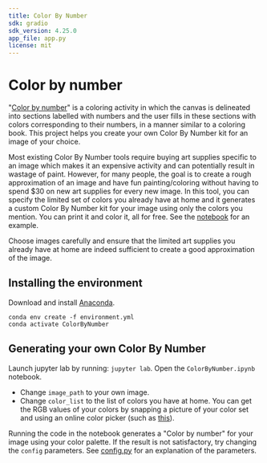 ```yaml
---
title: Color By Number
sdk: gradio
sdk_version: 4.25.0
app_file: app.py
license: mit
---
```


# Color by number

"[Color by number](https://en.wikipedia.org/wiki/Paint_by_number)" is a coloring activity in which the canvas is delineated into sections labelled with numbers and the user fills in these sections with colors corresponding to their numbers, in a manner similar to a coloring book. This project helps you create your own Color By Number kit for an image of your choice.

Most existing Color By Number tools require buying art supplies specific to an image which makes it an expensive activity and can potentially result in wastage of paint. However, for many people, the goal is to create a rough approximation of an image and have fun painting/coloring without having to spend $30 on new art supplies for every new image. In this tool, you can specify the limited set of colors you already have at home and it generates a custom Color By Number kit for your image using only the colors you mention. You can print it and color it, all for free. See the [notebook](ColorByNumber.ipynb) for an example.

Choose images carefully and ensure that the limited art supplies you already have at home are indeed sufficient to create a good approximation of the image.

## Installing the environment

Download and install [Anaconda](https://www.anaconda.com/download).

```
conda env create -f environment.yml
conda activate ColorByNumber
```

## Generating your own Color By Number

Launch jupyter lab by running: `jupyter lab`. Open the `ColorByNumber.ipynb` notebook.

- Change `image_path` to your own image.
- Change `color_list` to the list of colors you have at home. You can get the RGB values of your colors by snapping a picture of your color set and using an online color picker (such as [this](https://imagecolorpicker.com/)).

Running the code in the notebook generates a "Color by number" for your image using your color palette. If the result is not satisfactory, try changing the `config` parameters. See [config.py](colorbynumber/config.py) for an explanation of the parameters.
